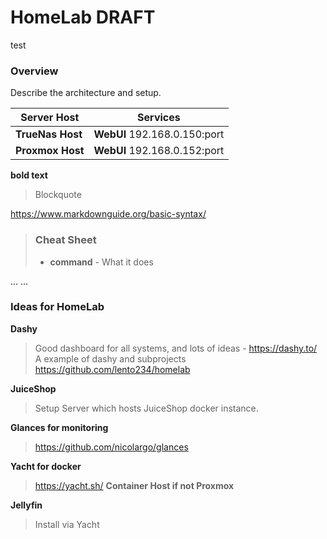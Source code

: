 # HomeLab DRAFT 
test 

### Overview
Describe the architecture and setup.


| Server Host  | Services |
| ------------- | ------------- |
| **TrueNas Host**  |  **WebUI** 192.168.0.150:port  |
| **Proxmox Host**  | **WebUI** 192.168.0.152:port  |
                                      
                                       

**bold text**
> Blockquote  

https://www.markdownguide.org/basic-syntax/

> ### Cheat Sheet
> - **command** - What it does
> 
...
...


### Ideas for HomeLab
**Dashy**  
> Good dashboard for all systems, and lots of ideas - https://dashy.to/   
> A example of dashy and subprojects  https://github.com/lento234/homelab

**JuiceShop**
> Setup Server which hosts JuiceShop docker instance.

**Glances for monitoring**
> https://github.com/nicolargo/glances   

**Yacht for docker**
> https://yacht.sh/ 
**Container Host if not Proxmox**

**Jellyfin**
> Install via Yacht 

